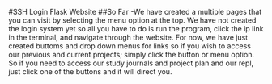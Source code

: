 #SSH Login Flask Website
##So Far
-We have created a multiple pages that you can visit by selecting the menu option
at the top. We have not created the login system yet so all you have to do is run
the program, click the ip link in the terminal, and navigate through the website. For
now, we have just created buttoms and drop down menus for links so if you wish to access
our previous and current projects; simply click the button or menu option. So if you need to access our study journals and project plan and our repl, just click one of the buttons and it will direct you.